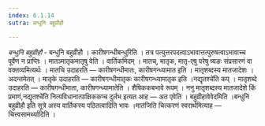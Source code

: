 ```yaml
---
index: 6.1.14
sutra: बन्धुनि बहुव्रीहौ

---
```

_बन्धुनि बहुव्रीहौ_ - बन्धुनि बहुव्रीहौ । कारीषगन्धीबन्धुरिति । तत्र पत्युत्तरपदत्वाऽभावात्तत्पुरुषत्वाऽभावाच्च पूर्वेण न प्राप्तिः । मातञ्मातृकमातृषु वेति । वार्तिकमिदम् । मातच्, मातृक, मातृ-एषु परेषु ष्यङः संप्रसारणं वा वक्तव्यमित्यर्थः । मातचि उदाहरति — कारीषगन्धीमातः, कारीषगन्ध्यामात इति । मातृशब्दस्य मातजादेशः । अदन्तमेतत् । मातृके उदाहरति — कारीषगन्धीमातृकः कारीषगन्ध्यामातृक इति ।नद्यृतश्चे॑ति कप् । मातृशब्दे उदाहरति — कारीषगन्धीमाता, कारीषगन्ध्यामातेति । शैषिककबभावे रूपम् । ननु मातृशब्दस्य मातजादेशे किं प्रमाणं,नद्यृतश्चे॑ति नित्यविधानात्पाक्षिककप्च दुर्लभ इत्यत आह — अत एवेति । बहुव्रीहावेवेदमिति ।बन्धुनि बहुव्रीहौ इति सूत्रे अस्य वार्तिकस्य पठितत्वादिति भावः ।मात॑जिति चित्करणं स्वरार्थमित्याह — चित्त्वसामर्थ्यादिति ।